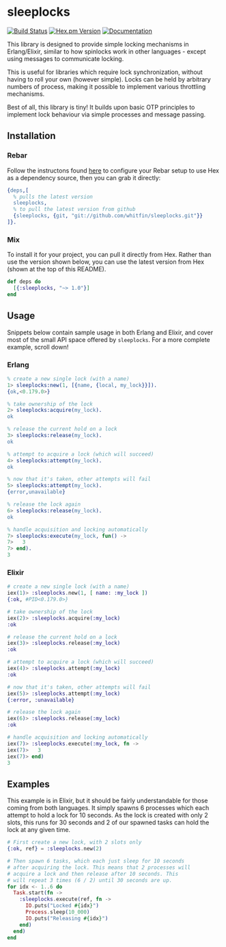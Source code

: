 # sleeplocks
[![Build Status](https://img.shields.io/github/actions/workflow/status/whitfin/sleeplocks/ci.yml?branch=main)](https://github.com/whitfin/sleeplocks/actions) [![Hex.pm Version](https://img.shields.io/hexpm/v/sleeplocks.svg)](https://hex.pm/packages/sleeplocks) [![Documentation](https://img.shields.io/badge/docs-latest-blue.svg)](https://hexdocs.pm/sleeplocks/)

This library is designed to provide simple locking mechanisms in Erlang/Elixir, similar to
how spinlocks work in other languages - except using messages to communicate locking.

This is useful for libraries which require lock synchronization, without having to roll your
own (however simple). Locks can be held by arbitrary numbers of process, making it possible
to implement various throttling mechanisms.

Best of all, this library is tiny! It builds upon basic OTP principles to implement lock
behaviour via simple processes and message passing.

## Installation

### Rebar

Follow the instructons found [here](https://hex.pm/docs/rebar3_usage) to configure your
Rebar setup to use Hex as a dependency source, then you can grab it directly:

```erlang
{deps,[
  % pulls the latest version
  sleeplocks,
  % to pull the latest version from github
  {sleeplocks, {git, "git://github.com/whitfin/sleeplocks.git"}}
]}.
```

### Mix

To install it for your project, you can pull it directly from Hex. Rather
than use the version shown below, you can use the latest version from
Hex (shown at the top of this README).

```elixir
def deps do
  [{:sleeplocks, "~> 1.0"}]
end
```

## Usage

Snippets below contain sample usage in both Erlang and Elixir, and cover most of the small
API space offered by `sleeplocks`. For a more complete example, scroll down!

### Erlang

```erlang
% create a new single lock (with a name)
1> sleeplocks:new(1, [{name, {local, my_lock}}]).
{ok,<0.179.0>}

% take ownership of the lock
2> sleeplocks:acquire(my_lock).
ok

% release the current hold on a lock
3> sleeplocks:release(my_lock).
ok

% attempt to acquire a lock (which will succeed)
4> sleeplocks:attempt(my_lock).
ok

% now that it's taken, other attempts will fail
5> sleeplocks:attempt(my_lock).
{error,unavailable}

% release the lock again
6> sleeplocks:release(my_lock).
ok

% handle acquisition and locking automatically
7> sleeplocks:execute(my_lock, fun() ->
7>   3
7> end).
3
```

### Elixir

```elixir
# create a new single lock (with a name)
iex(1)> :sleeplocks.new(1, [ name: :my_lock ])
{:ok, #PID<0.179.0>}

# take ownership of the lock
iex(2)> :sleeplocks.acquire(:my_lock)
:ok

# release the current hold on a lock
iex(3)> :sleeplocks.release(:my_lock)
:ok

# attempt to acquire a lock (which will succeed)
iex(4)> :sleeplocks.attempt(:my_lock)
:ok

# now that it's taken, other attempts will fail
iex(5)> :sleeplocks.attempt(:my_lock)
{:error, :unavailable}

# release the lock again
iex(6)> :sleeplocks.release(:my_lock)
:ok

# handle acquisition and locking automatically
iex(7)> :sleeplocks.execute(:my_lock, fn ->
iex(7)>   3
iex(7)> end)
3
```

## Examples

This example is in Elixir, but it should be fairly understandable for those coming from
both languages. It simply spawns 6 processes which each attempt to hold a lock for 10
seconds. As the lock is created with only 2 slots, this runs for 30 seconds and 2 of our
spawned tasks can hold the lock at any given time.

```elixir
# First create a new lock, with 2 slots only
{:ok, ref} = :sleeplocks.new(2)

# Then spawn 6 tasks, which each just sleep for 10 seconds
# after acquiring the lock. This means that 2 processes will
# acquire a lock and then release after 10 seconds. This
# will repeat 3 times (6 / 2) until 30 seconds are up.
for idx <- 1..6 do
  Task.start(fn ->
    :sleeplocks.execute(ref, fn ->
      IO.puts("Locked #{idx}")
      Process.sleep(10_000)
      IO.puts("Releasing #{idx}")
    end)
  end)
end
```

